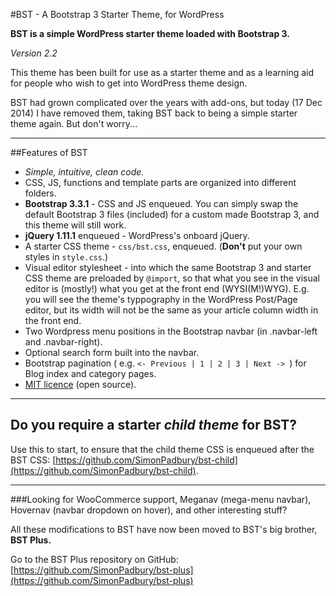 #BST - A Bootstrap 3 Starter Theme, for WordPress

**BST is a simple WordPress starter theme loaded with Bootstrap 3.**

*Version 2.2*

This theme has been built for use as a starter theme and as a learning aid for people who wish to get into WordPress theme design.

BST had grown complicated over the years with add-ons, but today (17 Dec 2014) I have removed them, taking BST back to being a simple starter theme again. But don't worry...

-----

##Features of BST

* *Simple, intuitive, clean code.*
* CSS, JS, functions and template parts are organized into different folders.
* **Bootstrap 3.3.1** - CSS and JS enqueued. You can simply swap the default Bootstrap 3 files (included) for a custom made Bootstrap 3, and this theme will still work.
* **jQuery 1.11.1** enqueued - WordPress's onboard jQuery.
* A starter CSS theme - `css/bst.css`, enqueued. (**Don't** put your own styles in `style.css`.)
* Visual editor stylesheet - into which the same Bootstrap 3 and starter CSS theme are preloaded by `@import`, so that what you see in the visual editor is (mostly!) what you get at the front end (WYSI(M!)WYG). E.g. you will see the theme's typpography in the WordPress Post/Page editor, but its width will not be the same as your article column width in the front end.
* Two Wordpress menu positions in the Bootstrap navbar (in .navbar-left and .navbar-right).
* Optional search form built into the navbar.
* Bootstrap pagination ( e.g. `<- Previous | 1 | 2 | 3 | Next -> `) for Blog index and category pages.
* [MIT licence](http://opensource.org/licenses/MIT) (open source).

-----

## Do you require a starter *child theme* for BST? 

Use this to start, to ensure that the child theme CSS is enqueued after the BST CSS: 
[https://github.com/SimonPadbury/bst-child](https://github.com/SimonPadbury/bst-child).

-----

###Looking for WooCommerce support, Meganav (mega-menu navbar), Hovernav (navbar dropdown on hover), and other interesting stuff?

All these modifications to BST have now been moved to BST's big brother, **BST Plus.**

Go to the BST Plus repository on GitHub: [https://github.com/SimonPadbury/bst-plus](https://github.com/SimonPadbury/bst-plus)
